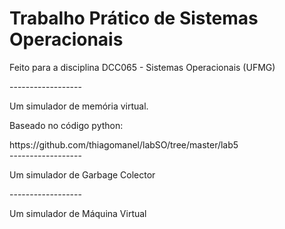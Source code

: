 # Trabalho Prático de Sistemas Operacionais
<p>Feito para a disciplina DCC065 - Sistemas Operacionais (UFMG)</p>
------------------
<p>Um simulador de memória virtual.</p>
<p>Baseado no código python:</p>
https://github.com/thiagomanel/labSO/tree/master/lab5 <br/>
------------------
<p>Um simulador de Garbage Colector</p>
------------------
<p>Um simulador de Máquina Virtual</p>
